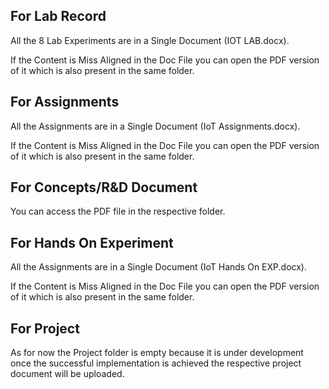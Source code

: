 ## For Lab Record

All the 8 Lab Experiments are in a Single Document (IOT LAB.docx).

If the Content is Miss Aligned in the Doc File you can open the PDF version of it which is also present in the same folder.

## For Assignments 

All the Assignments are in a Single Document (IoT Assignments.docx).

If the Content is Miss Aligned in the Doc File you can open the PDF version of it which is also present in the same folder.

## For Concepts/R&D Document 

You can access the PDF file in the respective folder.

## For Hands On Experiment 

All the Assignments are in a Single Document (IoT Hands On EXP.docx).

If the Content is Miss Aligned in the Doc File you can open the PDF version of it which is also present in the same folder.

## For Project

As for now the Project folder is empty because it is under development once the successful implementation is achieved the respective project document will be uploaded.
